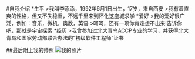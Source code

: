 #自我介绍
*生平
    >我叫李添添，1992年6月1日出生，17岁，来自西安
    >我有着直爽的性格，但又不失稳重，不远千里来到怀化这座城求学
*爱好
    >我的爱好很广泛，例如：音乐，微机，奥数，英语
    >呵呵，还有一项你肯定想不出来!告诉你吧，那就是宇宙探索
*经历
    >我曾参加过北大青鸟ACCP专业的学习，并获得北大青鸟和国家劳动部联合办法的“初级软件工程师”证书
    
##最后附上我的帅照
![我的照片](https://tse1-mm.cn.bing.net/th/id/OIP.dROrOxh5mLf-hUmDgjcsLAHaK_?w=201&h=299&c=7&o=5&dpr=1.25&pid=1.7)